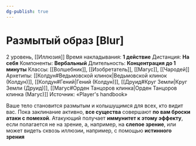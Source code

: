```yaml
---
dg-publish: true
---
```

# Размытый образ [Blur]
2 уровень, [[Иллюзия]]
Время накладывания: **1 действие**
Дистанция: **На себя**
Компоненты: **Вербальный**
Длительность: **Концентрация до 1 минуты**
Классы: [[Волшебник]], [[Изобретатель]], [[Магус]], [[Чародей]]
Архетипы: [[Колдун#Ведьмовской клинок|Ведьмовской клинок (Колдун)]], [[Колдун#Гений|Гений (Колдун)]], [[Друид#Круг Земли|Круг Земли (Друид)]], [[Магус#Орден Танцоров клинка|Орден Танцоров клинка (Магус)]]
Источник: «Player's handbook»

Ваше тело становится размытым и колышущимся для всех, кто видит вас. Пока заклинание активно, **все существа** совершают **по вам броски атаки с помехой**. Атакующий получает **иммунитет к этому эффекту**, если полагается не на зрение, а, например, на **слепое зрение**, или может видеть сквозь иллюзии, например, с помощью **истинного зрения**